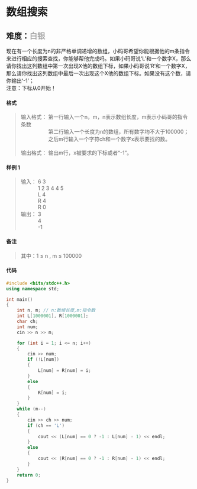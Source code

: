 # <font face ="黑体">数组搜索</font>
## 难度：<font face ="黑体" font color="#A9A9A9">白银</font>

现在有一个长度为n的非严格单调递增的数组，小码哥希望你能根据他的m条指令来进行相应的搜索查找，你能够帮他完成吗。如果小码哥说‘L’和一个数字X，那么请你找出这列数组中第一次出现X他的数组下标，如果小码哥说‘R’和一个数字X，那么请你找出这列数组中最后一次出现这个X他的数组下标。如果没有这个数，请你输出‘-1’；<br>
注意：下标从0开始！

#### 格式
>输入格式：
第一行输入一个n，m，n表示数组长度，m表示小码哥的指令条数<br>
&emsp;&emsp;&emsp;&emsp;&emsp; 第二行输入一个长度为n的数组，所有数字均不大于100000；<br>
&emsp;&emsp;&emsp;&emsp;&emsp; 之后m行输入一个字符ch和一个数字x表示要找的数。<br>
<br>输出格式：
输出m行，x被要求的下标或者“-1”。

#### 样例 1
>输入：
6 3<br>
&emsp;&emsp;&emsp; 1 2 3 4 4 5<br>
&emsp;&emsp;&emsp; L 4<br>
&emsp;&emsp;&emsp; R 4<br>
&emsp;&emsp;&emsp; R 0<br>
输出：
3<br>
&emsp;&emsp;&emsp; 4<br>
&emsp;&emsp;&emsp; -1<br>

#### 备注
>其中：1 ≤ n , m ≤ 100000

#### 代码
```C++
#include <bits/stdc++.h>
using namespace std;

int main()
{
    int n, m; // n:数组长度,m:指令数
    int L[1000001], R[1000001];
    char ch;
    int num;
    cin >> n >> m;

    for (int i = 1; i <= n; i++)
    {
        cin >> num;
        if (!L[num])
        {
            L[num] = R[num] = i;
        }
        else
        {
            R[num] = i;
        }
    }
    while (m--)
    {
        cin >> ch >> num;
        if (ch == 'L')
        {
            cout << (L[num] == 0 ? -1 : L[num] - 1) << endl;
        }
        else
        {
            cout << (R[num] == 0 ? -1 : R[num] - 1) << endl;
        }
    }
    return 0;
}
```